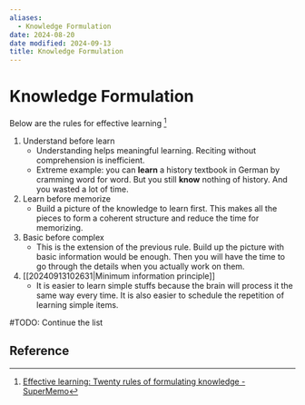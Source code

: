 ```yaml
---
aliases:
  - Knowledge Formulation
date: 2024-08-20
date modified: 2024-09-13
title: Knowledge Formulation
---
```


# Knowledge Formulation

Below are the rules for effective learning [^1]

1. Understand before learn
    - Understanding helps meaningful learning. Reciting without comprehension is inefficient.
    - Extreme example: you can **learn** a history textbook in German by cramming word for word. But you still **know** nothing of history. And you wasted a lot of time.
1. Learn before memorize
    - Build a picture of the knowledge to learn first. This makes all the pieces to form a coherent structure and reduce the time for memorizing.
1. Basic before complex
    - This is the extension of the previous rule. Build up the picture with basic information would be enough. Then you will have the time to go through the details when you actually work on them.
1. [[20240913102631|Minimum information principle]]
    - It is easier to learn simple stuffs because the brain will process it the same way every time. It is also easier to schedule the repetition of learning simple items.

#TODO: Continue the list

## Reference

[^1]: [Effective learning: Twenty rules of formulating knowledge - SuperMemo](https://www.supermemo.com/en/blog/twenty-rules-of-formulating-knowledge)
